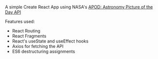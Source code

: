 A simple Create React App using NASA's [APOD: Astronomy Picture of the Day API](https://api.nasa.gov/)

Features used:

- React Routing
- React Fragments
- React's useState and useEffect hooks
- Axios for fetching the API
- ES6 destructuring assignments
